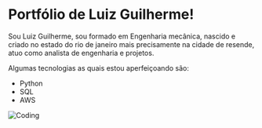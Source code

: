 # Portfólio de Luiz Guilherme!
Sou Luiz Guilherme, sou formado em Engenharia mecânica, nascido e criado no estado do rio de janeiro mais precisamente na cidade de resende, atuo como analista de engenharia e projetos.

Algumas tecnologias as quais estou aperfeiçoando são:

- Python
- SQL
- AWS

![Coding](https://media2.giphy.com/media/xT9IgzoKnwFNmISR8I/giphy.gif?cid=ecf05e475w4xtgmxf778ivmxtfk839vjv0z1btwcj7dw3w6a&rid=giphy.gif&ct=g)
